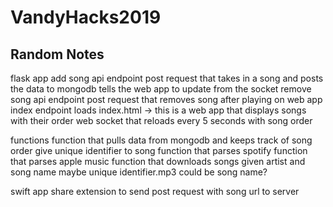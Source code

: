 # VandyHacks2019

## Random Notes

flask app
	add song api endpoint
		post request that takes in a song and posts the data to mongodb
			tells the web app to update from the socket
	remove song api endpoint
		post request that removes song after playing on web app
	index endpoint
		loads index.html -> this is a web app that displays songs with their order
			web socket that reloads every 5 seconds with song order

functions
	function that pulls data from mongodb and keeps track of song order
		give unique identifier to song
	function that parses spotify
	function that parses apple music
	function that downloads songs given artist and song name
		maybe unique identifier.mp3 could be song name?

swift app
	share extension to send post request with song url to server